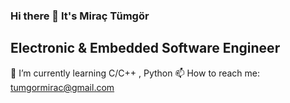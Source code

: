 ### Hi there 👋 It's Miraç Tümgör

## Electronic & Embedded Software Engineer

🌱 I’m currently learning C/C++ , Python
📫 How to reach me: tumgormirac@gmail.com
<!--
**mrctmgr/mrctmgr** is a ✨ _special_ ✨ repository because its `README.md` (this file) appears on your GitHub profile.

Here are some ideas to get you started:

- 🔭 I’m currently working on ...
- 🌱 I’m currently learning ...
- 👯 I’m looking to collaborate on ...
- 🤔 I’m looking for help with ...
- 💬 Ask me about ...
- 📫 How to reach me: ...
- 😄 Pronouns: ...
- ⚡ Fun fact: ...
-->

